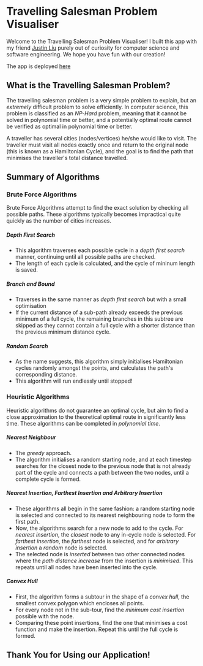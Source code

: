 # Travelling Salesman Problem Visualiser

Welcome to the Travelling Salesman Problem Visualiser! I built this app with my friend [Justin Liu](https://github.com/juicetinliu) purely out of curiosity for computer science and software engineering. We hope you have fun with our creation!

The app is deployed [here](https://ellipsoul.github.io/Travelling-Salesman-Visualiser/)

## What is the Travelling Salesman Problem?

The travelling salesman problem is a very simple problem to explain, but an *extremely* difficult problem to solve efficiently. In computer science, this problem is classified as an *NP-Hard* problem, meaning that it cannot be solved in polynomial time or better, and a potentially optimal route cannot be verified as optimal in polynomial time or better.

A traveller has several cities (nodes/vertices) he/she would like to visit.
The traveller must visit all nodes exactly once and return to the original node (this is known as a Hamiltonian Cycle), and the goal is to find the path that minimises the traveller's total distance travelled.

## Summary of Algorithms

### Brute Force Algorithms

Brute Force Algorithms attempt to find the exact solution by checking all possible paths. These algorithms typically becomes impractical quite quickly as the number of cities increases.

##### Depth First Search
- This algorithm traverses each possible cycle in a *depth first search* manner, continuing until all possible paths are checked.
- The length of each cycle is calculated, and the cycle of mininum length is saved.
  
##### Branch and Bound
- Traverses in the same manner as *depth first search* but with a small optimisation
- If the current distance of a sub-path already exceeds the previous minimum of a full cycle, the remaining branches in this subtree are skipped as they cannot contain a full cycle with a shorter distance than the previous minimum distance cycle.

##### Random Search
- As the name suggests, this algorithm simply initialises Hamiltonian cycles randomly amongst the points, and calculates the path's corresponding distance.
- This algorithm will run endlessly until stopped!

### Heuristic Algorithms

Heuristic algorithms do not guarantee an optimal cycle, but aim to find a close approximation to the theoretical optimal route in significantly less time. These algorithms can be completed in *polynomial time*.

##### Nearest Neighbour
- The *greedy* approach. 
- The algorithm initialises a random starting node, and at each timestep searches for the closest node to the previous node that is not already part of the cycle and connects a path between the two nodes, until a complete cycle is formed.

##### Nearest Insertion, Farthest Insertion and Arbitrary Insertion
- These algorithms all begin in the same fashion: a random starting node is selected and connected to its nearest neighbouring node to form the first path.
- Now, the algorithms search for a new node to add to the cycle. For *nearest insertion*, the *closest* node to any in-cycle node is selected. For *farthest insertion*, the *farthest* node is selected, and for *arbitrary insertion* a *random* node is selected.
- The selected node is *inserted* between two other connected nodes where the *path distance increase* from the insertion is *minimised*. This repeats until all nodes have been inserted into the cycle.

##### Convex Hull
- First, the algorithm forms a subtour in the shape of a *convex hull*, the smallest convex polygon which encloses all points.
- For every node not in the sub-tour, find the *minimum cost insertion* possible with the node.
- Comparing these point insertions, find the one that minimises a cost function and make the insertion. Repeat this until the full cycle is formed.

## Thank You for Using our Application!
